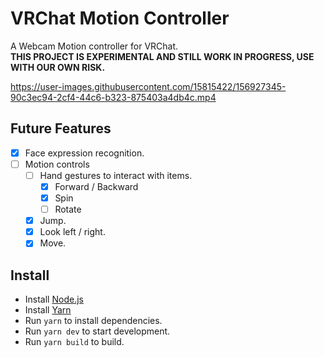 # VRChat Motion Controller
A Webcam Motion controller for VRChat.  
**THIS PROJECT IS EXPERIMENTAL AND STILL WORK IN PROGRESS, USE WITH OUR OWN RISK.**  

https://user-images.githubusercontent.com/15815422/156927345-90c3ec94-2cf4-44c6-b323-875403a4db4c.mp4

## Future Features
- [x] Face expression recognition.
- [ ] Motion controls
  - [ ] Hand gestures to interact with items.
    - [x] Forward / Backward
    - [x] Spin
    - [ ] Rotate
  - [x] Jump.
  - [x] Look left / right.
  - [x] Move.

## Install
- Install [Node.js](https://nodejs.org/en/)
- Install [Yarn](https://yarnpkg.com/)
- Run `yarn` to install dependencies.
- Run `yarn dev` to start development.
- Run `yarn build` to build.
